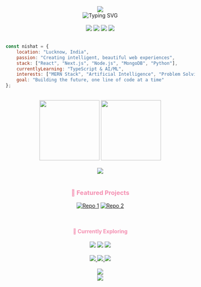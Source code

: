 <div align="center">
  <img src="https://capsule-render.vercel.app/api?type=waving&color=gradient&customColorList=12&height=200&section=header&text=Hi,%20I'm%20Nishat&fontSize=40&fontColor=fff&animation=fadeIn" />
</div>

<div align="center">
  <img src="https://readme-typing-svg.demolab.com?font=Poppins&weight=300&size=22&duration=3000&pause=1000&color=F48FB1&center=true&vCenter=true&width=450&lines=MERN+Stack+Developer;AI+Enthusiast;Building+Beautiful+Experiences" alt="Typing SVG" />
</div>

<br>

<div align="center">
  <img src="https://img.shields.io/badge/Frontend-FFF0F5?style=flat-square&logo=react&logoColor=F48FB1&labelColor=FCE4EC" />
  <img src="https://img.shields.io/badge/Backend-FFF0F5?style=flat-square&logo=node.js&logoColor=F8BBD9&labelColor=F3E5F5" />
  <img src="https://img.shields.io/badge/AI-FFF0F5?style=flat-square&logo=openai&logoColor=E1BEE7&labelColor=F3E5F5" />
  <img src="https://img.shields.io/badge/Lucknow-FFF0F5?style=flat-square&logo=google-maps&logoColor=F48FB1&labelColor=FCE4EC" />
</div>

<br>

```javascript
const nishat = {
    location: "Lucknow, India",
    passion: "Creating intelligent, beautiful web experiences",
    stack: ["React", "Next.js", "Node.js", "MongoDB", "Python"],
    currentlyLearning: "TypeScript & AI/ML",
    interests: ["MERN Stack", "Artificial Intelligence", "Problem Solving"],
    goal: "Building the future, one line of code at a time"
};
```

<br>

<div align="center">
  <img height="160" src="https://github-readme-stats.vercel.app/api?username=nishatayub&show_icons=true&hide_border=true&title_color=F48FB1&icon_color=F8BBD9&text_color=8E24AA&bg_color=FFF8F9&border_radius=10" />
  <img height="160" src="https://github-readme-stats.vercel.app/api/top-langs/?username=nishatayub&layout=compact&hide_border=true&title_color=F48FB1&text_color=8E24AA&bg_color=FFF8F9&border_radius=10" />
</div>

<br>

<div align="center">
  <img src="https://github-readme-streak-stats.herokuapp.com/?user=nishatayub&hide_border=true&background=FFF8F9&stroke=F48FB1&ring=F8BBD9&fire=F48FB1&currStreakNum=8E24AA&sideNums=8E24AA&currStreakLabel=F48FB1&sideLabels=F48FB1&dates=8E24AA&border_radius=10" />
</div>

<br>

<div align="center">
  <h3 style="color: #F48FB1;">🌸 Featured Projects</h3>
  
  [![Repo 1](https://github-readme-stats.vercel.app/api/pin/?username=nishatayub&repo=your-mern-project&hide_border=true&title_color=F48FB1&icon_color=F8BBD9&text_color=8E24AA&bg_color=FFF8F9&border_radius=10)](https://github.com/nishatayub/your-mern-project)
  [![Repo 2](https://github-readme-stats.vercel.app/api/pin/?username=nishatayub&repo=your-ai-project&hide_border=true&title_color=F48FB1&icon_color=F8BBD9&text_color=8E24AA&bg_color=FFF8F9&border_radius=10)](https://github.com/nishatayub/your-ai-project)
</div>

<br>

<div align="center">
  <h4 style="color: #F48FB1;">🌱 Currently Exploring</h4>
  <img src="https://img.shields.io/badge/TypeScript-FFF0F5?style=flat-square&logo=typescript&logoColor=F48FB1" />
  <img src="https://img.shields.io/badge/Machine%20Learning-FFF0F5?style=flat-square&logo=tensorflow&logoColor=F8BBD9" />
  <img src="https://img.shields.io/badge/AI%20Development-FFF0F5?style=flat-square&logo=openai&logoColor=E1BEE7" />
</div>

<br>

<div align="center">
  <a href="https://nishatayub.vercel.com">
    <img src="https://img.shields.io/badge/Portfolio-F48FB1?style=for-the-badge&logo=safari&logoColor=white&labelColor=F8BBD9" />
  </a>
  <a href="https://linkedin.com/in/nishat-ayub">
    <img src="https://img.shields.io/badge/LinkedIn-F8BBD9?style=for-the-badge&logo=linkedin&logoColor=white&labelColor=F48FB1" />
  </a>
  <a href="mailto:your.nishatayub09@icloud.com">
    <img src="https://img.shields.io/badge/Email-E1BEE7?style=for-the-badge&logo=gmail&logoColor=white&labelColor=F48FB1" />
  </a>
</div>

<br>

<div align="center">
  <img src="https://komarev.com/ghpvc/?username=nishatayub&color=F48FB1&style=flat-square&label=visitors" />
</div>

<div align="center">
  <img src="https://capsule-render.vercel.app/api?type=waving&color=gradient&customColorList=12&height=120&section=footer" />
</div>
